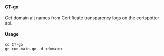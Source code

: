#### CT-go
Get domain alt names from Certificate transparency logs on the certspotter api.

#### Usage
```
cd CT-go
go run main.go -d <domain>
```
